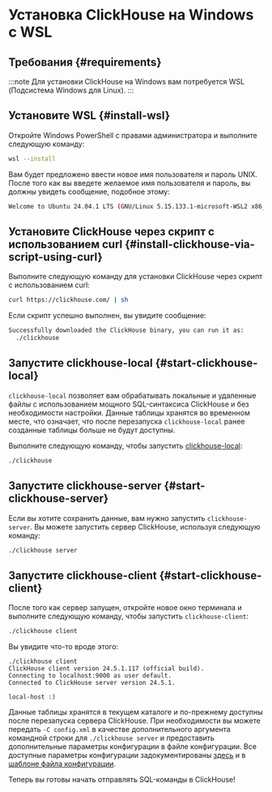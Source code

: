 # Установка ClickHouse на Windows с WSL

## Требования {#requirements}

:::note
Для установки ClickHouse на Windows вам потребуется WSL (Подсистема Windows для Linux).
:::

<VerticalStepper>

## Установите WSL {#install-wsl}

Откройте Windows PowerShell с правами администратора и выполните следующую команду:

```bash
wsl --install
```

Вам будет предложено ввести новое имя пользователя и пароль UNIX. После того как вы введете желаемое имя пользователя и пароль, вы должны увидеть сообщение, подобное этому:

```bash
Welcome to Ubuntu 24.04.1 LTS (GNU/Linux 5.15.133.1-microsoft-WSL2 x86_64)
```

## Установите ClickHouse через скрипт с использованием curl {#install-clickhouse-via-script-using-curl}

Выполните следующую команду для установки ClickHouse через скрипт с использованием curl:

```bash
curl https://clickhouse.com/ | sh
```

Если скрипт успешно выполнен, вы увидите сообщение:

```bash
Successfully downloaded the ClickHouse binary, you can run it as:
  ./clickhouse
```

## Запустите clickhouse-local {#start-clickhouse-local}

`clickhouse-local` позволяет вам обрабатывать локальные и удаленные файлы с использованием мощного SQL-синтаксиса ClickHouse и без необходимости настройки. Данные таблицы хранятся во временном месте, что означает, что после перезапуска `clickhouse-local` ранее созданные таблицы больше не будут доступны.

Выполните следующую команду, чтобы запустить [clickhouse-local](/operations/utilities/clickhouse-local):

```bash
./clickhouse
```

## Запустите clickhouse-server {#start-clickhouse-server}

Если вы хотите сохранить данные, вам нужно запустить `clickhouse-server`. Вы можете запустить сервер ClickHouse, используя следующую команду:

```bash
./clickhouse server
```

## Запустите clickhouse-client {#start-clickhouse-client}

После того как сервер запущен, откройте новое окно терминала и выполните следующую команду, чтобы запустить `clickhouse-client`:

```bash
./clickhouse client
```

Вы увидите что-то вроде этого:

```response
./clickhouse client
ClickHouse client version 24.5.1.117 (official build).
Connecting to localhost:9000 as user default.
Connected to ClickHouse server version 24.5.1.

local-host :)
```

Данные таблицы хранятся в текущем каталоге и по-прежнему доступны после перезапуска сервера ClickHouse. При необходимости вы можете передать `-C config.xml` в качестве дополнительного аргумента командной строки для `./clickhouse server` и предоставить дополнительные параметры конфигурации в файле конфигурации. Все доступные параметры конфигурации задокументированы [здесь](/operations/server-configuration-parameters/settings) и в [шаблоне файла конфигурации](https://github.com/ClickHouse/ClickHouse/blob/master/programs/server/config.xml).

Теперь вы готовы начать отправлять SQL-команды в ClickHouse!

</VerticalStepper>
